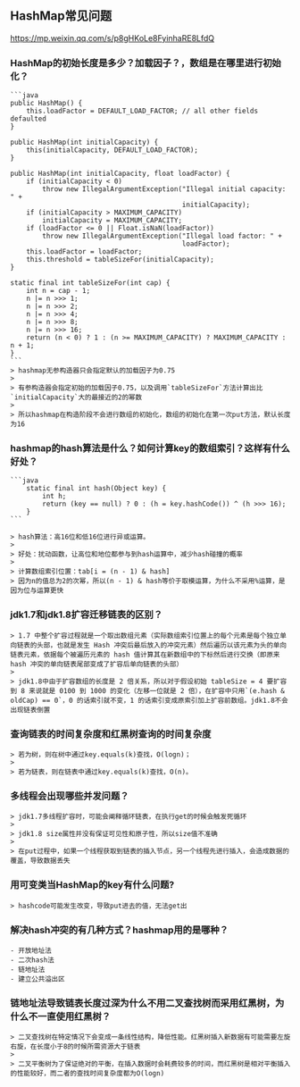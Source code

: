 ## HashMap常见问题
https://mp.weixin.qq.com/s/p8gHKoLe8FyinhaRE8LfdQ

### HashMap的初始长度是多少？加载因子？，数组是在哪里进行初始化？

    ```java
    public HashMap() {
        this.loadFactor = DEFAULT_LOAD_FACTOR; // all other fields defaulted
    }
    
    public HashMap(int initialCapacity) {
        this(initialCapacity, DEFAULT_LOAD_FACTOR);
    }
    
    public HashMap(int initialCapacity, float loadFactor) {
        if (initialCapacity < 0)
            throw new IllegalArgumentException("Illegal initial capacity: " +
                                               initialCapacity);
        if (initialCapacity > MAXIMUM_CAPACITY)
            initialCapacity = MAXIMUM_CAPACITY;
        if (loadFactor <= 0 || Float.isNaN(loadFactor))
            throw new IllegalArgumentException("Illegal load factor: " +
                                               loadFactor);
        this.loadFactor = loadFactor;
        this.threshold = tableSizeFor(initialCapacity);
    }
    
    static final int tableSizeFor(int cap) {
        int n = cap - 1;
        n |= n >>> 1;
        n |= n >>> 2;
        n |= n >>> 4;
        n |= n >>> 8;
        n |= n >>> 16;
        return (n < 0) ? 1 : (n >= MAXIMUM_CAPACITY) ? MAXIMUM_CAPACITY : n + 1;
    }
    ```
    > hashmap无参构造器只会指定默认的加载因子为0.75
    >
    > 有参构造器会指定初始的加载因子0.75，以及调用`tableSizeFor`方法计算出比`initialCapacity`大的最接近的2的幂数
    >
    > 所以hashmap在构造阶段不会进行数组的初始化，数组的初始化在第一次put方法，默认长度为16


### hashmap的hash算法是什么？如何计算key的数组索引？这样有什么好处？

    ```java
        static final int hash(Object key) {
            int h;
            return (key == null) ? 0 : (h = key.hashCode()) ^ (h >>> 16);
        }
    ```
    
    > hash算法：高16位和低16位进行异或运算。
    >
    > 好处：扰动函数，让高位和地位都参与到hash运算中，减少hash碰撞的概率
    >
    > 计算数组索引位置：tab[i = (n - 1) & hash]
    > 因为n的值总为2的次幂，所以(n - 1) & hash等价于取模运算，为什么不采用%运算，是因为位与运算更快

### jdk1.7和jdk1.8扩容迁移链表的区别？

    > 1.7 中整个扩容过程就是一个取出数组元素（实际数组索引位置上的每个元素是每个独立单向链表的头部，也就是发生 Hash 冲突后最后放入的冲突元素）然后遍历以该元素为头的单向链表元素，依据每个被遍历元素的 hash 值计算其在新数组中的下标然后进行交换（即原来 hash 冲突的单向链表尾部变成了扩容后单向链表的头部）
    >
    > jdk1.8中由于扩容数组的长度是 2 倍关系，所以对于假设初始 tableSize = 4 要扩容到 8 来说就是 0100 到 1000 的变化（左移一位就是 2 倍），在扩容中只用`(e.hash & oldCap) == 0`，0 的话索引就不变，1 的话索引变成原索引加上扩容前数组。jdk1.8不会出现链表倒置

### 查询链表的时间复杂度和红黑树查询的时间复杂度

    > 若为树，则在树中通过key.equals(k)查找，O(logn)；
    >
    > 若为链表，则在链表中通过key.equals(k)查找，O(n)。

### 多线程会出现哪些并发问题？

    > jdk1.7多线程扩容时，可能会阐释循环链表，在执行get的时候会触发死循环
    >
    > jdk1.8 size属性并没有保证可见性和原子性，所以size值不准确
    >
    > 在put过程中，如果一个线程获取到链表的插入节点，另一个线程先进行插入，会造成数据的覆盖，导致数据丢失

### 用可变类当HashMap的key有什么问题?

    > hashcode可能发生改变，导致put进去的值，无法get出

### 解决hash冲突的有几种方式？hashmap用的是哪种？

    - 开放地址法
    - 二次hash法
    - 链地址法
    - 建立公共溢出区

### 链地址法导致链表长度过深为什么不用二叉查找树而采用红黑树，为什么不一直使用红黑树？

    > 二叉查找树在特定情况下会变成一条线性结构，降低性能。红黑树插入新数据有可能需要左旋右旋，在长度小于8的时候所需资源大于链表
    >
    > 二叉平衡树为了保证绝对的平衡，在插入数据时会耗费较多的时间，而红黑树是相对平衡插入的性能较好，而二者的查找时间复杂度都为O(logn)
 